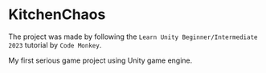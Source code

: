 # KitchenChaos
The project was made by following the `Learn Unity Beginner/Intermediate 2023` tutorial by `Code Monkey`.

My first serious game project using Unity game engine.
